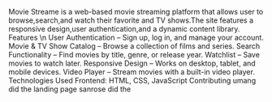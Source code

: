 Movie Streame is a web-based movie streaming platform that allows user to browse,search,and watch their favorite and TV shows.The site features a responsive design,user authentication,and a dynamic content library.
Features \n
 User Authentication – Sign up, log in, and manage your account.
 Movie & TV Show Catalog – Browse a collection of films and series.
 Search Functionality – Find movies by title, genre, or release year.
 Watchlist – Save movies to watch later.
 Responsive Design – Works on desktop, tablet, and mobile devices.
 Video Player – Stream movies with a built-in video player.
 Technologies Used
Frontend: HTML, CSS, JavaScript
Contributing
umang did the landing page 
sanrose did the

